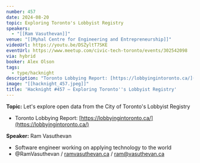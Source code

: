 ```yaml
---
number: 457
date: 2024-08-20
topic: Exploring Toronto's Lobbyist Registry
speakers:
  - "[[Ram Vasuthevan]]"
venue: "[[Myhal Centre for Engineering and Entrepreneurship]]"
videoUrl: https://youtu.be/DSZyltT7SKE
eventUrl: https://www.meetup.com/civic-tech-toronto/events/302542098
via: hybrid
booker: Alex Olson
tags:
  - type/hacknight
description: "Toronto Lobbying Report: [https://lobbyingintoronto.ca/](https://lobbyingintoronto.ca/)"
image: "[[hacknight_457.jpeg]]"
title: 'Hacknight #457 – Exploring Toronto''s Lobbyist Registry'
---
```


**Topic:** Let's explore open data from the City of Toronto's Lobbyist Registry

* Toronto Lobbying Report: [https://lobbyingintoronto.ca/](https://lobbyingintoronto.ca/)

**Speaker:** Ram Vasuthevan

* Software engineer working on applying technology to the world
* @RamVasuthevan / [ramvasuthevan.ca](http://ramvasuthevan.ca/) / [ram@vasuthevan.ca](mailto:ram@vasuthevan.ca)
